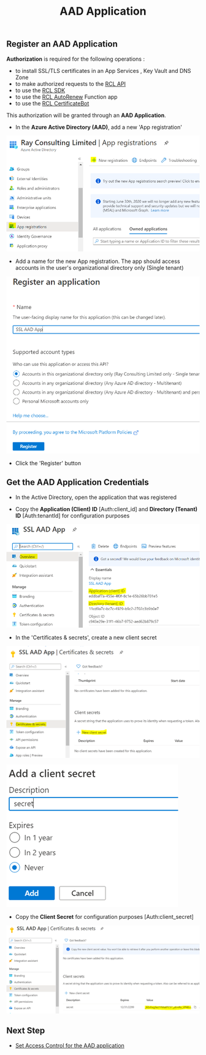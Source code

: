 ﻿---
title: AAD Application
description: Learn how to create an Azure Active Directory Application for use in RCL applications
parent: Authorization
nav_order: 4
---

## Register an AAD Application

**Authorization** is required for the following operations :

- to install SSL/TLS certificates in an App Services , Key Vault and DNS Zone
- to make authorized requests to the [RCL API](../api/api)
- to use the [RCL SDK](../sdk/sdk)
- to use the [RCL AutoRenew](../autorenew/autorenew) Function app
- to use the [RCL CertificateBot](../certbot/certbot)

 This authorization will be granted through an **AAD Application**.

- In the **Azure Active Directory (AAD)**, add a new 'App registration'

![install](../images/authorization_aad_app/create.PNG)

- Add a name for the  new App registration. The app should access accounts in the user's organizational directory only (Single tenant)

![install](../images/authorization_aad_app/create2.PNG)

- Click the 'Register' button 

## Get the AAD Application Credentials

- In the Active Directory, open the application that was registered

- Copy the **Application (Client) ID** [Auth:client_id] and **Directory (Tenant) ID** [Auth:tenantId] for configuration purposes

![install](../images/authorization_aad_app/aad_app.PNG)

- In the 'Certificates & secrets', create a new client secret

![install](../images/authorization_aad_app/aad_app2.PNG)

![install](../images/authorization_aad_app/aad_app3.PNG)

- Copy the **Client Secret** for configuration purposes [Auth:client_secret] 

![install](../images/authorization_aad_app/aad_app4.PNG)

## Next Step

- [Set Access Control for the AAD application](./access-control-app)